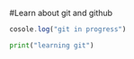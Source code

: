 #Learn about git and github
```javascript code
cosole.log("git in progress")
```
```python
print("learning git")
```